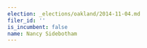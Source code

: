 ```yaml
---
election: _elections/oakland/2014-11-04.md
filer_id: ''
is_incumbent: false
name: Nancy Sidebotham
---
```

